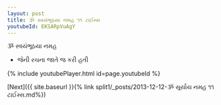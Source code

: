 ```yaml
---
layout: post
title: ૐ સ્વયંભૂઠયા નમહ ૧૧ ટાઈમ્સ
youtubeId: EKSARpVuAgY
---
```

 
 
 ૐ સ્વયંભૂઠયા નમહ  
 
 -  જેની રચના જાતે જ કરી હતી 
 
  
 
  
 
 
 
 
 
 


{% include youtubePlayer.html id=page.youtubeId %}
 
[Next]({{ site.baseurl }}{% link  split1/_posts/2013-12-12-ૐ સૂર્યાય નમહ ૧૧ ટાઈમ્સ.md%})
 
